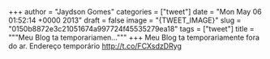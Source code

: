 
+++
author = "Jaydson Gomes"
categories = ["tweet"]
date = "Mon May 06 01:52:14 +0000 2013"
draft = false
image = "{TWEET_IMAGE}"
slug = "0150b8872e3c21051674a997724f45535279ea18"
tags = ["tweet"]
title = """Meu Blog ta temporariamen..."""
+++
Meu Blog ta temporariamente fora do ar. Endereço temporário http://t.co/FCXsdzDRyg
